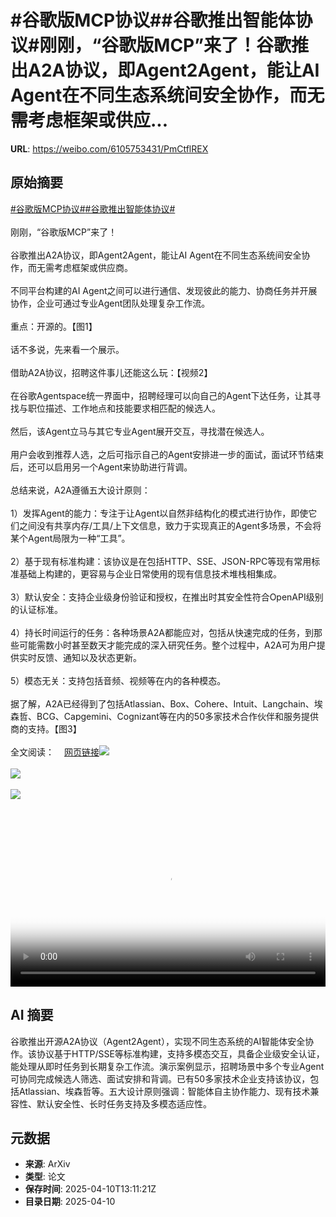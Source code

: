 # #谷歌版MCP协议##谷歌推出智能体协议#刚刚，“谷歌版MCP”来了！谷歌推出A2A协议，即Agent2Agent，能让AI Agent在不同生态系统间安全协作，而无需考虑框架或供应...

**URL**: https://weibo.com/6105753431/PmCtflREX

## 原始摘要

<a href="https://m.weibo.cn/search?containerid=231522type%3D1%26t%3D10%26q%3D%23%E8%B0%B7%E6%AD%8C%E7%89%88MCP%E5%8D%8F%E8%AE%AE%23&amp;extparam=%23%E8%B0%B7%E6%AD%8C%E7%89%88MCP%E5%8D%8F%E8%AE%AE%23" data-hide=""><span class="surl-text">#谷歌版MCP协议#</span></a><a href="https://m.weibo.cn/search?containerid=231522type%3D1%26t%3D10%26q%3D%23%E8%B0%B7%E6%AD%8C%E6%8E%A8%E5%87%BA%E6%99%BA%E8%83%BD%E4%BD%93%E5%8D%8F%E8%AE%AE%23&amp;extparam=%23%E8%B0%B7%E6%AD%8C%E6%8E%A8%E5%87%BA%E6%99%BA%E8%83%BD%E4%BD%93%E5%8D%8F%E8%AE%AE%23" data-hide=""><span class="surl-text">#谷歌推出智能体协议#</span></a><br><br>刚刚，“谷歌版MCP”来了！<br><br>谷歌推出A2A协议，即Agent2Agent，能让AI Agent在不同生态系统间安全协作，而无需考虑框架或供应商。<br><br>不同平台构建的AI Agent之间可以进行通信、发现彼此的能力、协商任务并开展协作，企业可通过专业Agent团队处理复杂工作流。<br><br>重点：开源的。【图1】<br><br>话不多说，先来看一个展示。<br><br>借助A2A协议，招聘这件事儿还能这么玩：【视频2】<br><br>在谷歌Agentspace统一界面中，招聘经理可以向自己的Agent下达任务，让其寻找与职位描述、工作地点和技能要求相匹配的候选人。<br><br>然后，该Agent立马与其它专业Agent展开交互，寻找潜在候选人。<br><br>用户会收到推荐人选，之后可指示自己的Agent安排进一步的面试，面试环节结束后，还可以启用另一个Agent来协助进行背调。<br><br>总结来说，A2A遵循五大设计原则：<br><br>1）发挥Agent的能力：专注于让Agent以自然非结构化的模式进行协作，即使它们之间没有共享内存/工具/上下文信息，致力于实现真正的Agent多场景，不会将某个Agent局限为一种“工具”。<br><br>2）基于现有标准构建：该协议是在包括HTTP、SSE、JSON-RPC等现有常用标准基础上构建的，更容易与企业日常使用的现有信息技术堆栈相集成。<br><br>3）默认安全：支持企业级身份验证和授权，在推出时其安全性符合OpenAPI级别的认证标准。<br><br>4）持长时间运行的任务：各种场景A2A都能应对，包括从快速完成的任务，到那些可能需数小时甚至数天才能完成的深入研究任务。整个过程中，A2A可为用户提供实时反馈、通知以及状态更新。<br><br>5）模态无关：支持包括音频、视频等在内的各种模态。<br><br>据了解，A2A已经得到了包括Atlassian、Box、Cohere、Intuit、Langchain、埃森哲、BCG、Capgemini、Cognizant等在内的50多家技术合作伙伴和服务提供商的支持。【图3】<br><br>全文阅读：<a href="https://weibo.cn/sinaurl?u=https%3A%2F%2Fmp.weixin.qq.com%2Fs%2FDrs9nBevbtIk3kFAa-b0GQ" data-hide=""><span class="url-icon"><img style="width: 1rem;height: 1rem" src="https://h5.sinaimg.cn/upload/2015/09/25/3/timeline_card_small_web_default.png" referrerpolicy="no-referrer"></span><span class="surl-text">网页链接</span></a><img style="" src="https://tvax3.sinaimg.cn/large/006Fd7o3gy1i0brdcqvy3j30zk0mf7do.jpg" referrerpolicy="no-referrer"><br><br><img style="" src="https://tvax1.sinaimg.cn/large/006Fd7o3ly1i0brlo4dvkj31hc0u0jtx.jpg" referrerpolicy="no-referrer"><br><br><img style="" src="https://tvax1.sinaimg.cn/large/006Fd7o3gy1i0brdgots7j30zk0jx46v.jpg" referrerpolicy="no-referrer"><br><br><br clear="both"><div style="clear: both"></div><video controls="controls" poster="https://tvax2.sinaimg.cn/orj480/006Fd7o3ly1i0brln70w0j31hc0u0jtx.jpg" style="width: 100%"><source src="https://f.video.weibocdn.com/o0/Lsj6Tyywlx08nmAQjTKo010412007xxv0E010.mp4?label=mp4_720p&amp;template=1010x720.25.0&amp;ori=0&amp;ps=1CwnkDw1GXwCQx&amp;Expires=1744294194&amp;ssig=TWFpOhxsCk&amp;KID=unistore,video"><source src="https://f.video.weibocdn.com/o0/XCFerW38lx08nmAQ89pu010412003Jtu0E010.mp4?label=mp4_hd&amp;template=672x480.25.0&amp;ori=0&amp;ps=1CwnkDw1GXwCQx&amp;Expires=1744294194&amp;ssig=QwMwdI4xnb&amp;KID=unistore,video"><source src="https://f.video.weibocdn.com/o0/Gx4OXGY0lx08nmAPHEda010412002hRM0E010.mp4?label=mp4_ld&amp;template=506x360.25.0&amp;ori=0&amp;ps=1CwnkDw1GXwCQx&amp;Expires=1744294194&amp;ssig=Ce4L54Lddb&amp;KID=unistore,video"><p>视频无法显示，请前往<a href="https://video.weibo.com/show?fid=1034%3A5153908884963373" target="_blank" rel="noopener noreferrer">微博视频</a>观看。</p></video>

## AI 摘要

谷歌推出开源A2A协议（Agent2Agent），实现不同生态系统的AI智能体安全协作。该协议基于HTTP/SSE等标准构建，支持多模态交互，具备企业级安全认证，能处理从即时任务到长期复杂工作流。演示案例显示，招聘场景中多个专业Agent可协同完成候选人筛选、面试安排和背调。已有50多家技术企业支持该协议，包括Atlassian、埃森哲等。五大设计原则强调：智能体自主协作能力、现有技术兼容性、默认安全性、长时任务支持及多模态适应性。

## 元数据

- **来源**: ArXiv
- **类型**: 论文
- **保存时间**: 2025-04-10T13:11:21Z
- **目录日期**: 2025-04-10
